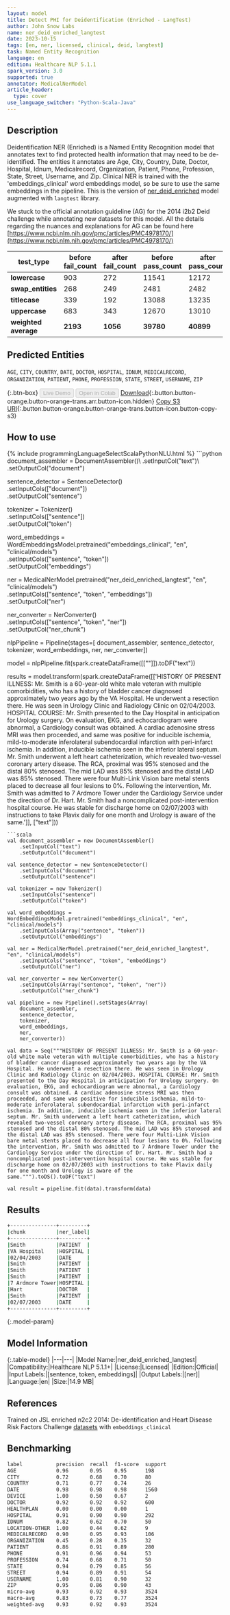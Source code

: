 ```yaml
---
layout: model
title: Detect PHI for Deidentification (Enriched - LangTest)
author: John Snow Labs
name: ner_deid_enriched_langtest
date: 2023-10-15
tags: [en, ner, licensed, clinical, deid, langtest]
task: Named Entity Recognition
language: en
edition: Healthcare NLP 5.1.1
spark_version: 3.0
supported: true
annotator: MedicalNerModel
article_header:
  type: cover
use_language_switcher: "Python-Scala-Java"
---
```


## Description

Deidentification NER (Enriched) is a Named Entity Recognition model that annotates text to find protected health information that may need to be de-identified. The entities it annotates are Age, City, Country, Date, Doctor, Hospital, Idnum, Medicalrecord, Organization, Patient, Phone, Profession, State, Street, Username, and Zip. Clinical NER is trained with the 'embeddings_clinical' word embeddings model, so be sure to use the same embeddings in the pipeline. This is the version of [ner_deid_enriched](https://nlp.johnsnowlabs.com/2021/03/31/ner_deid_enriched_en.html) model augmented with `langtest` library.

We stuck to the official annotation guideline (AG) for the 2014 i2b2 Deid challenge while annotating new datasets for this model. All the details regarding the nuances and explanations for AG can be found here [https://www.ncbi.nlm.nih.gov/pmc/articles/PMC4978170/](https://www.ncbi.nlm.nih.gov/pmc/articles/PMC4978170/)

| **test_type**        | **before fail_count** | **after fail_count** | **before pass_count** | **after pass_count** | **minimum pass_rate** | **before pass_rate** | **after pass_rate** |
|----------------------|-----------------------|----------------------|-----------------------|----------------------|-----------------------|----------------------|---------------------|
| **lowercase**        | 903                   | 272                  | 11541                 | 12172                | 95%                   | 93%                  | 98%                 |
| **swap_entities**    | 268                   | 249                  | 2481                  | 2482                 | 95%                   | 90%                  | 91%                 |
| **titlecase**        | 339                   | 192                  | 13088                 | 13235                | 95%                   | 97%                  | 99%                 |
| **uppercase**        | 683                   | 343                  | 12670                 | 13010                | 95%                   | 95%                  | 97%                 |
| **weighted average** | **2193**              | **1056**             | **39780**             | **40899**            | **95%**               | **94.78%**           | **97.48%**          |

## Predicted Entities

`AGE`, `CITY`, `COUNTRY`, `DATE`, `DOCTOR`, `HOSPITAL`, `IDNUM`, `MEDICALRECORD`, `ORGANIZATION`, `PATIENT`, `PHONE`, `PROFESSION`, `STATE`, `STREET`, `USERNAME`, `ZIP`

{:.btn-box}
<button class="button button-orange" disabled>Live Demo</button>
<button class="button button-orange" disabled>Open in Colab</button>
[Download](https://s3.amazonaws.com/auxdata.johnsnowlabs.com/clinical/models/ner_deid_enriched_langtest_en_5.1.1_3.0_1697388253227.zip){:.button.button-orange.button-orange-trans.arr.button-icon.hidden}
[Copy S3 URI](s3://auxdata.johnsnowlabs.com/clinical/models/ner_deid_enriched_langtest_en_5.1.1_3.0_1697388253227.zip){:.button.button-orange.button-orange-trans.button-icon.button-copy-s3}

## How to use



<div class="tabs-box" markdown="1">
{% include programmingLanguageSelectScalaPythonNLU.html %}
```python
document_assembler = DocumentAssembler()\
    .setInputCol("text")\
    .setOutputCol("document")
         
sentence_detector = SentenceDetector()\
    .setInputCols(["document"])\
    .setOutputCol("sentence")

tokenizer = Tokenizer()\
    .setInputCols(["sentence"])\
    .setOutputCol("token")

word_embeddings = WordEmbeddingsModel.pretrained("embeddings_clinical", "en", "clinical/models")\
    .setInputCols(["sentence", "token"])\
    .setOutputCol("embeddings")

ner = MedicalNerModel.pretrained("ner_deid_enriched_langtest", "en", "clinical/models")\
    .setInputCols(["sentence", "token", "embeddings"])\
    .setOutputCol("ner")

ner_converter = NerConverter()\
    .setInputCols(["sentence", "token", "ner"])\
    .setOutputCol("ner_chunk")
    
nlpPipeline = Pipeline(stages=[
    document_assembler, 
    sentence_detector, 
    tokenizer, 
    word_embeddings, 
    ner, 
    ner_converter])

model = nlpPipeline.fit(spark.createDataFrame([[""]]).toDF("text"))

results = model.transform(spark.createDataFrame([['HISTORY OF PRESENT ILLNESS: Mr. Smith is a 60-year-old white male veteran with multiple comorbidities, who has a history of bladder cancer diagnosed approximately two years ago by the VA Hospital. He underwent a resection there. He was seen in Urology Clinic and Radiology Clinic on 02/04/2003. HOSPITAL COURSE: Mr. Smith presented to the Day Hospital in anticipation for Urology surgery. On evaluation, EKG, and echocardiogram were abnormal, a Cardiology consult was obtained. A cardiac adenosine stress MRI was then proceeded, and same was positive for inducible ischemia, mild-to-moderate inferolateral subendocardial infarction with peri-infarct ischemia. In addition, inducible ischemia seen in the inferior lateral septum. Mr. Smith underwent a left heart catheterization, which revealed two-vessel coronary artery disease. The RCA, proximal was 95% stenosed and the distal 80% stenosed. The mid LAD was 85% stenosed and the distal LAD was 85% stenosed. There were four Multi-Link Vision bare metal stents placed to decrease all four lesions to 0%. Following the intervention, Mr. Smith was admitted to 7 Ardmore Tower under the Cardiology Service under the direction of Dr. Hart. Mr. Smith had a noncomplicated post-intervention hospital course. He was stable for discharge home on 02/07/2003 with instructions to take Plavix daily for one month and Urology is aware of the same.']], ["text"]))
```
```scala
val document_assembler = new DocumentAssembler()
    .setInputCol("text")
    .setOutputCol("document")
         
val sentence_detector = new SentenceDetector()
    .setInputCols("document")
    .setOutputCol("sentence")

val tokenizer = new Tokenizer()
    .setInputCols("sentence")
    .setOutputCol("token")

val word_embeddings = WordEmbeddingsModel.pretrained("embeddings_clinical", "en", "clinical/models")
	.setInputCols(Array("sentence", "token"))
	.setOutputCol("embeddings")

val ner = MedicalNerModel.pretrained("ner_deid_enriched_langtest", "en", "clinical/models")
	.setInputCols("sentence", "token", "embeddings")
	.setOutputCol("ner")

val ner_converter = new NerConverter()
 	.setInputCols(Array("sentence", "token", "ner"))
 	.setOutputCol("ner_chunk")

val pipeline = new Pipeline().setStages(Array(
    document_assembler, 
    sentence_detector, 
    tokenizer, 
    word_embeddings, 
    ner, 
    ner_converter))

val data = Seq("""HISTORY OF PRESENT ILLNESS: Mr. Smith is a 60-year-old white male veteran with multiple comorbidities, who has a history of bladder cancer diagnosed approximately two years ago by the VA Hospital. He underwent a resection there. He was seen in Urology Clinic and Radiology Clinic on 02/04/2003. HOSPITAL COURSE: Mr. Smith presented to the Day Hospital in anticipation for Urology surgery. On evaluation, EKG, and echocardiogram were abnormal, a Cardiology consult was obtained. A cardiac adenosine stress MRI was then proceeded, and same was positive for inducible ischemia, mild-to-moderate inferolateral subendocardial infarction with peri-infarct ischemia. In addition, inducible ischemia seen in the inferior lateral septum. Mr. Smith underwent a left heart catheterization, which revealed two-vessel coronary artery disease. The RCA, proximal was 95% stenosed and the distal 80% stenosed. The mid LAD was 85% stenosed and the distal LAD was 85% stenosed. There were four Multi-Link Vision bare metal stents placed to decrease all four lesions to 0%. Following the intervention, Mr. Smith was admitted to 7 Ardmore Tower under the Cardiology Service under the direction of Dr. Hart. Mr. Smith had a noncomplicated post-intervention hospital course. He was stable for discharge home on 02/07/2003 with instructions to take Plavix daily for one month and Urology is aware of the same.""").toDS().toDF("text")

val result = pipeline.fit(data).transform(data)
```
</div>

## Results

```bash
+---------------+---------+
|chunk          |ner_label|
+---------------+---------+
|Smith          |PATIENT  |
|VA Hospital    |HOSPITAL |
|02/04/2003     |DATE     |
|Smith          |PATIENT  |
|Smith          |PATIENT  |
|Smith          |PATIENT  |
|7 Ardmore Tower|HOSPITAL |
|Hart           |DOCTOR   |
|Smith          |PATIENT  |
|02/07/2003     |DATE     |
+---------------+---------+
```

{:.model-param}
## Model Information

{:.table-model}
|---|---|
|Model Name:|ner_deid_enriched_langtest|
|Compatibility:|Healthcare NLP 5.1.1+|
|License:|Licensed|
|Edition:|Official|
|Input Labels:|[sentence, token, embeddings]|
|Output Labels:|[ner]|
|Language:|en|
|Size:|14.9 MB|

## References

Trained on JSL enriched n2c2 2014: De-identification and Heart Disease Risk Factors Challenge [datasets](https://portal.dbmi.hms.harvard.edu/projects/n2c2-2014/) with `embeddings_clinical`

## Benchmarking

```bash
label           precision  recall  f1-score  support 
AGE             0.96       0.95    0.95      198     
CITY            0.72       0.68    0.70      80      
COUNTRY         0.71       0.77    0.74      26      
DATE            0.98       0.98    0.98      1560    
DEVICE          1.00       0.50    0.67      2       
DOCTOR          0.92       0.92    0.92      600     
HEALTHPLAN      0.00       0.00    0.00      1       
HOSPITAL        0.91       0.90    0.90      292     
IDNUM           0.82       0.62    0.70      50      
LOCATION-OTHER  1.00       0.44    0.62      9       
MEDICALRECORD   0.90       0.95    0.93      106     
ORGANIZATION    0.45       0.28    0.35      32      
PATIENT         0.86       0.91    0.89      280     
PHONE           0.91       0.96    0.94      53      
PROFESSION      0.74       0.68    0.71      50      
STATE           0.94       0.79    0.85      56      
STREET          0.94       0.89    0.91      54      
USERNAME        1.00       0.81    0.90      32      
ZIP             0.95       0.86    0.90      43      
micro-avg       0.93       0.92    0.93      3524    
macro-avg       0.83       0.73    0.77      3524    
weighted-avg    0.93       0.92    0.93      3524    
```